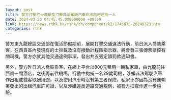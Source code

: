 ```yaml
---
layout: post
title: 警方打擊的士違規及打擊非法駕駛汽車作出租用途拘一人
date: 2024-03-23 04:45:45.000000000 +08:00
link: https://news.rthk.hk/rthk/ch/component/k2/1745875-20240323.htm
categories: rthk
---
```


警方東九龍總區交通部在復活節假期前，展開打擊交通違法行動，前日派人喬裝乘客，在西貢區內發現有的士拒載及沒有撥動計程錶指示器，將會發三張傳票票控有關司機，警方亦就其他交通違例事項，發出共五張定額罰款通知書。

另外，警方昨日派人喬裝乘客，在網上平台以800元租用一輛私家車，由九龍前往西貢一間酒店，之後再前往機場，行動中拘捕一名29歲司機，涉嫌非法駕駛汽車作出租或載客取酬用途，以及使用汽車時沒有第三者保險，私家車亦因為沒有運輸署發出的出租汽車許可證，以及涉嫌違反道路交通規例，被警方扣查作進一步檢驗。

